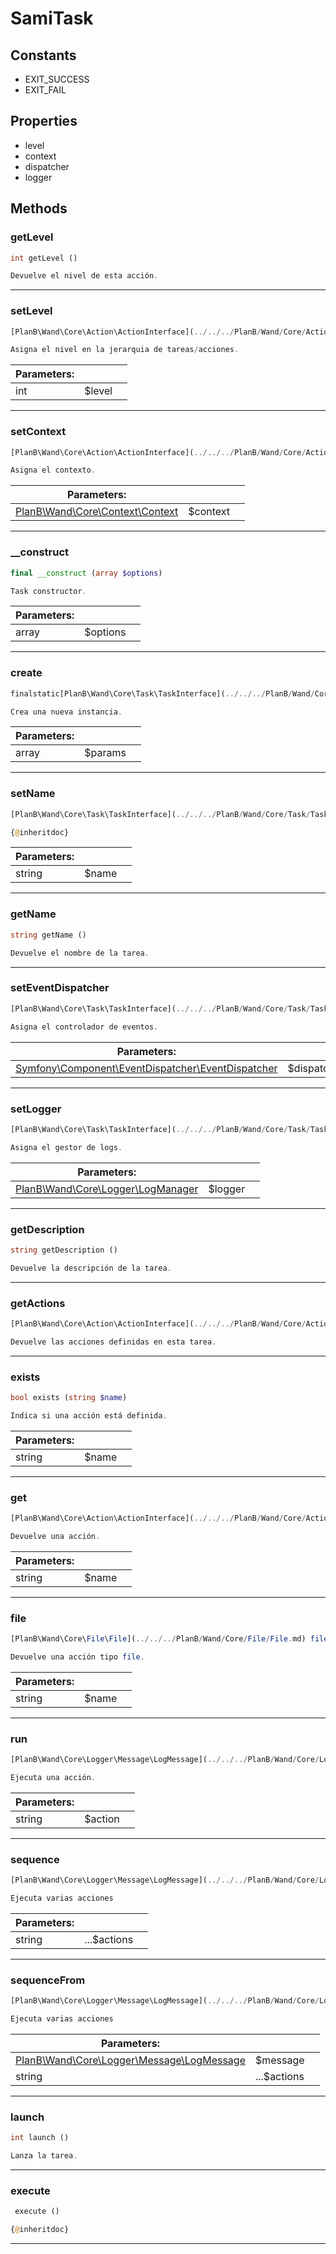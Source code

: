 
                                                                                                                                            
    
# SamiTask


> 
>
> 




## Constants
- EXIT_SUCCESS
- EXIT_FAIL


## Properties
- level
- context
- dispatcher
- logger


## Methods

### getLevel
``` php
int getLevel ()

Devuelve el nivel de esta acción.

```


---


### setLevel
``` php
[PlanB\Wand\Core\Action\ActionInterface](../../../PlanB/Wand/Core/Action/ActionInterface.md) setLevel (int $level)

Asigna el nivel en la jerarquia de tareas/acciones.

```

|Parameters: | | |
| --- | --- | --- |
|int |$level |  |

---


### setContext
``` php
[PlanB\Wand\Core\Action\ActionInterface](../../../PlanB/Wand/Core/Action/ActionInterface.md) setContext ([PlanB\Wand\Core\Context\Context](../../../PlanB/Wand/Core/Context/Context.md) $context)

Asigna el contexto.

```

|Parameters: | | |
| --- | --- | --- |
|[PlanB\Wand\Core\Context\Context](../../../PlanB/Wand/Core/Context/Context.md) |$context |  |

---


### __construct
``` php
final __construct (array $options)

Task constructor.

```

|Parameters: | | |
| --- | --- | --- |
|array |$options |  |

---


### create
``` php
finalstatic[PlanB\Wand\Core\Task\TaskInterface](../../../PlanB/Wand/Core/Task/TaskInterface.md) create (array $params)

Crea una nueva instancia.

```

|Parameters: | | |
| --- | --- | --- |
|array |$params |  |

---


### setName
``` php
[PlanB\Wand\Core\Task\TaskInterface](../../../PlanB/Wand/Core/Task/TaskInterface.md) setName (string $name)

{@inheritdoc}

```

|Parameters: | | |
| --- | --- | --- |
|string |$name |  |

---


### getName
``` php
string getName ()

Devuelve el nombre de la tarea.

```


---


### setEventDispatcher
``` php
[PlanB\Wand\Core\Task\TaskInterface](../../../PlanB/Wand/Core/Task/TaskInterface.md) setEventDispatcher ([Symfony\Component\EventDispatcher\EventDispatcher](../../../Symfony/Component/EventDispatcher/EventDispatcher.md) $dispatcher)

Asigna el controlador de eventos.

```

|Parameters: | | |
| --- | --- | --- |
|[Symfony\Component\EventDispatcher\EventDispatcher](../../../Symfony/Component/EventDispatcher/EventDispatcher.md) |$dispatcher |  |

---


### setLogger
``` php
[PlanB\Wand\Core\Task\TaskInterface](../../../PlanB/Wand/Core/Task/TaskInterface.md) setLogger ([PlanB\Wand\Core\Logger\LogManager](../../../PlanB/Wand/Core/Logger/LogManager.md) $logger)

Asigna el gestor de logs.

```

|Parameters: | | |
| --- | --- | --- |
|[PlanB\Wand\Core\Logger\LogManager](../../../PlanB/Wand/Core/Logger/LogManager.md) |$logger |  |

---


### getDescription
``` php
string getDescription ()

Devuelve la descripción de la tarea.

```


---


### getActions
``` php
[PlanB\Wand\Core\Action\ActionInterface](../../../PlanB/Wand/Core/Action/ActionInterface.md)[] getActions ()

Devuelve las acciones definidas en esta tarea.

```


---


### exists
``` php
bool exists (string $name)

Indica si una acción está definida.

```

|Parameters: | | |
| --- | --- | --- |
|string |$name |  |

---


### get
``` php
[PlanB\Wand\Core\Action\ActionInterface](../../../PlanB/Wand/Core/Action/ActionInterface.md) get (string $name)

Devuelve una acción.

```

|Parameters: | | |
| --- | --- | --- |
|string |$name |  |

---


### file
``` php
[PlanB\Wand\Core\File\File](../../../PlanB/Wand/Core/File/File.md) file (string $name)

Devuelve una acción tipo file.

```

|Parameters: | | |
| --- | --- | --- |
|string |$name |  |

---


### run
``` php
[PlanB\Wand\Core\Logger\Message\LogMessage](../../../PlanB/Wand/Core/Logger/Message/LogMessage.md) run (string $action)

Ejecuta una acción.

```

|Parameters: | | |
| --- | --- | --- |
|string |$action |  |

---


### sequence
``` php
[PlanB\Wand\Core\Logger\Message\LogMessage](../../../PlanB/Wand/Core/Logger/Message/LogMessage.md) sequence (string ...$actions)

Ejecuta varias acciones

```

|Parameters: | | |
| --- | --- | --- |
|string |...$actions |  |

---


### sequenceFrom
``` php
[PlanB\Wand\Core\Logger\Message\LogMessage](../../../PlanB/Wand/Core/Logger/Message/LogMessage.md) sequenceFrom ([PlanB\Wand\Core\Logger\Message\LogMessage](../../../PlanB/Wand/Core/Logger/Message/LogMessage.md) $message, string ...$actions)

Ejecuta varias acciones

```

|Parameters: | | |
| --- | --- | --- |
|[PlanB\Wand\Core\Logger\Message\LogMessage](../../../PlanB/Wand/Core/Logger/Message/LogMessage.md) |$message |  |
|string |...$actions |  |

---


### launch
``` php
int launch ()

Lanza la tarea.

```


---


### execute
``` php
 execute ()

{@inheritdoc}

```


---


                                                                                                                                                                                                                                                                                                                                                                                                            
    
                                                                                                                                                                                                                                                                             
                